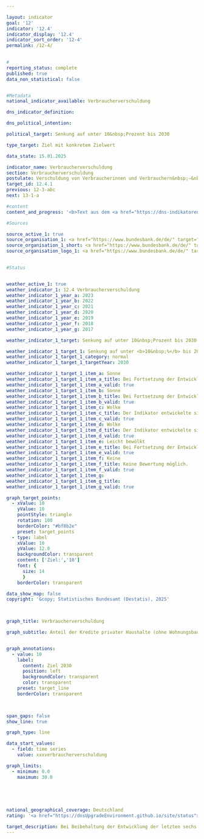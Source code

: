 ```yaml
---

layout: indicator        
goal: '12'        
indicator: '12.4'        
indicator_display: '12.4'        
indicator_sort_order: '12-4'        
permalink: /12-4/        
        

#
reporting_status: complete        
published: true        
data_non_statistical: false        


#Metadata        
national_indicator_available: Verbraucherverschuldung        

dns_indicator_definition:         

dns_political_intention:         

political_target: Senkung auf unter 10&nbsp;Prozent bis 2030        

type_target: Ziel mit konkretem Zielwert        

data_state: 15.01.2025        

indicator_name: Verbraucherverschuldung        
section: Verbraucherverschuldung        
postulate: Verschuldung von Verbraucherinnen und Verbrauchern&nbsp;–&nbsp;Überlastung vermeiden        
target_id: 12.4.1        
previous: 12-3-abc        
next: 13-1-a        

#content         
content_and_progress: '<b>Text aus dem <a href="https://dns-indikatoren.de/assets/Publikationen/Indikatorenberichte/2022.pdf">Indikatorenbericht 2022&nbsp;- Stand 31.10.2022</a></b><br><br>'                

#Sources        

source_active_1: true
source_organisation_1: <a href="https://www.bundesbank.de/de/" target="_blank" onclick="return confirm_alert('der Deutschen Bundesbank', 'De')">Deutsche Bundesbank</a>
source_organisation_1_short: <a href="https://www.bundesbank.de/de/" target="_blank" onclick="return confirm_alert('der Deutschen Bundesbank', 'De')">Deutsche Bundesbank</a>
source_organisation_logo_1: <a href="https://www.bundesbank.de/de/" target="_blank" onclick="return confirm_alert('der Deutschen Bundesbank', 'De')"><img src="https://dnsTestEnvironment.github.io/dns-indicators/public/OrgImgDe/bundesbank.png" alt="Deutsche Bundesbank" title=" Klicken Sie hier um zur Homepage der Organisation Deutsche Bundesbank zu gelangen." style="height:60px; width:148px; border:transparent"/></a>
        

#Status        


weather_active_1: true
weather_indicator_1: 12.4 Verbraucherverschuldung
weather_indicator_1_year_a: 2023
weather_indicator_1_year_b: 2022
weather_indicator_1_year_c: 2021
weather_indicator_1_year_d: 2020
weather_indicator_1_year_e: 2019
weather_indicator_1_year_f: 2018
weather_indicator_1_year_g: 2017

weather_indicator_1_target: Senkung auf unter 10&nbsp;Prozent bis 2030

weather_indicator_1_target_1: Senkung auf unter <b>10&nbsp;%</b> bis 2030
weather_indicator_1_target_1_category: normal
weather_indicator_1_target_1_targetYear: 2030

weather_indicator_1_target_1_item_a: Sonne
weather_indicator_1_target_1_item_a_title: Bei Fortsetzung der Entwicklung aus 2023 wäre der Zielwert erreicht oder um weniger als 5&nbsp;% der Differenz zwischen Zielwert und dem Wert aus 2023 verfehlt worden.
weather_indicator_1_target_1_item_a_valid: true
weather_indicator_1_target_1_item_b: Sonne
weather_indicator_1_target_1_item_b_title: Bei Fortsetzung der Entwicklung aus 2022 wäre der Zielwert erreicht oder um weniger als 5&nbsp;% der Differenz zwischen Zielwert und dem Wert aus 2022 verfehlt worden.
weather_indicator_1_target_1_item_b_valid: true
weather_indicator_1_target_1_item_c: Wolke
weather_indicator_1_target_1_item_c_title: Der Indikator entwickelte sich in 2021 zwar in die gewünschte Richtung auf das Ziel zu, bei Fortsetzung der Entwicklung wäre das Ziel im Zieljahr aber um mehr als 20 % der Differenz zwischen Zielwert und dem Wert aus 2021 verfehlt worden.
weather_indicator_1_target_1_item_c_valid: true
weather_indicator_1_target_1_item_d: Wolke
weather_indicator_1_target_1_item_d_title: Der Indikator entwickelte sich in 2020 zwar in die gewünschte Richtung auf das Ziel zu, bei Fortsetzung der Entwicklung wäre das Ziel im Zieljahr aber um mehr als 20 % der Differenz zwischen Zielwert und dem Wert aus 2020 verfehlt worden.
weather_indicator_1_target_1_item_d_valid: true
weather_indicator_1_target_1_item_e: Leicht bewölkt
weather_indicator_1_target_1_item_e_title: Bei Fortsetzung der Entwicklung von 2019 wäre das Ziel um mindestens 5&nbsp;%, aber maximal um 20&nbsp;% der Differenz zwischen Zielwert und dem Wert aus 2019 verfehlt worden.
weather_indicator_1_target_1_item_e_valid: true
weather_indicator_1_target_1_item_f: Keine
weather_indicator_1_target_1_item_f_title: Keine Bewertung möglich.
weather_indicator_1_target_1_item_f_valid: true
weather_indicator_1_target_1_item_g: 
weather_indicator_1_target_1_item_g_title: 
weather_indicator_1_target_1_item_g_valid: true        

graph_target_points:
  - xValue: 10
    yValue: 10
    pointStyle: triangle
    rotation: 180
    borderColor: "#bf8b2e"
    preset: target_points
  - type: label
    xValue: 10
    yValue: 12.0
    backgroundColor: transparent
    content: ['Ziel:','10']
    font: {
      size: 14
      }
    borderColor: transparent        

data_show_map: false        
copyright: '&copy; Statistisches Bundesamt (Destatis), 2025'        

        

graph_title: Verbraucherverschuldung        

graph_subtitle: Anteil der Kredite privater Haushalte (ohne Wohnungsbaukredite) am Bruttoinlandsprodukt        


graph_annotations:
  - value: 10
    label:
      content: Ziel 2030
      position: left
      backgroundColor: transparent
      color: transparent
    preset: target_line
    borderColor: transparent        

        

span_gaps: false        
show_line: true        

graph_type: line        

data_start_values: 
  - field: time series
    value: xxxverbraucherverschuldung        

graph_limits: 
  - minimum: 0.0
    maximum: 30.0        

        

                        

national_geographical_coverage: Deutschland                
rating: '<a href="https://dnsUpgradeEnvironment.github.io/site/status"><img src="https://sdg-indikatoren.de/public/Wettersymbole/Sonne.png" title="Bei Fortsetzung der Entwicklung aus 2023 wäre der Zielwert erreicht oder um weniger als 5&nbsp;% der Differenz zwischen Zielwert und dem Wert aus 2023 verfehlt worden." alt="Wettersymbol Sonne"/></a>'        

target_description: Bei Beibehaltung der Entwicklung der letzten sechs Jahre wird der gesetzte Zielwert bereits in 2028&nbsp;unterschritten. Der Indikator 12.4&nbsp;wird für das Jahr 2023&nbsp;mit "Sonne" bewertet.        
---
```


